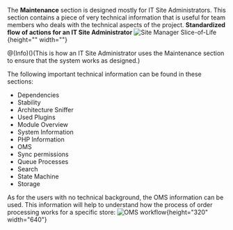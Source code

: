 The **Maintenance** section is designed mostly for IT Site Administrators.
This section contains a piece of very technical information that is useful for team members who deals with the technical aspects of the project. 
**Standardized flow of actions for an IT Site Administrator**
![Site Manager Slice-of-Life](https://spryker.s3.eu-central-1.amazonaws.com/docs/User+Guides/Back+Office+User+Guides/Maintenance/Site+Manager+Slice-of-Life.png){height="" width=""}

@(Info)()(This is how an IT Site Administrator uses the Maintenance section to ensure that the system works as designed.)

The following important technical information can be found in these sections:
* Dependencies
* Stability
* Architecture Sniffer
* Used Plugins
* Module Overview
* System Information
* PHP Information
* OMS
* Sync permissions
* Queue Processes
* Search
* State Machine
* Storage

As for the users with no technical background, the OMS information can be used. This information will help to understand how the process of order processing works for a specific store:
![OMS workflow](https://spryker.s3.eu-central-1.amazonaws.com/docs/User+Guides/Back+Office+User+Guides/Maintenance/oms-maintenance.gif){height="320" width="640"}